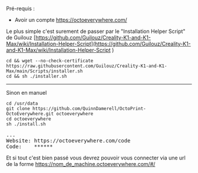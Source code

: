 
Pré-requis :
- Avoir un compte https://octoeverywhere.com/

Le plus simple c'est surement de passer par le "Installation Helper Script" de Guilouz [https://github.com/Guilouz/Creality-K1-and-K1-Max/wiki/Installation-Helper-Script](https://github.com/Guilouz/Creality-K1-and-K1-Max/wiki/Installation-Helper-Script
)  

~~~
cd && wget --no-check-certificate https://raw.githubusercontent.com/Guilouz/Creality-K1-and-K1-Max/main/Scripts/installer.sh
cd && sh ./installer.sh
~~~

---

Sinon en manuel 

~~~
cd /usr/data
git clone https://github.com/QuinnDamerell/OctoPrint-OctoEverywhere.git octoeverywhere
cd octoeverywhere
sh ./install.sh
~~~

<pre>
...
Website: https://octoeverywhere.com/code
Code:    ******
</pre>

Et si tout c'est bien passé vous devrez pouvoir vous connecter via une url de la forme https://nom_de_machine.octoeverywhere.com/#/

<!--
https://e3v3ke_ppac.octoeverywhere.com/#/
-->
